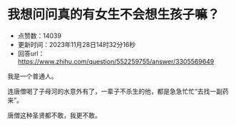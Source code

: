 # 我想问问真的有女生不会想生孩子嘛？
- 点赞数：14039
- 更新时间：2023年11月28日14时32分16秒
- 回答url：https://www.zhihu.com/question/552259755/answer/3305569649
<body>
 <p data-pid="cXR9X-_f">我是一个普通人。</p>
 <p data-pid="gs_A58Q0">连唐僧喝了子母河的水意外有了，一辈子不杀生的他，都是急急忙忙“去找一副药来”。</p>
 <p data-pid="mLLp6_Q-">唐僧这种圣贤都不敢，我更不敢。</p>
</body>